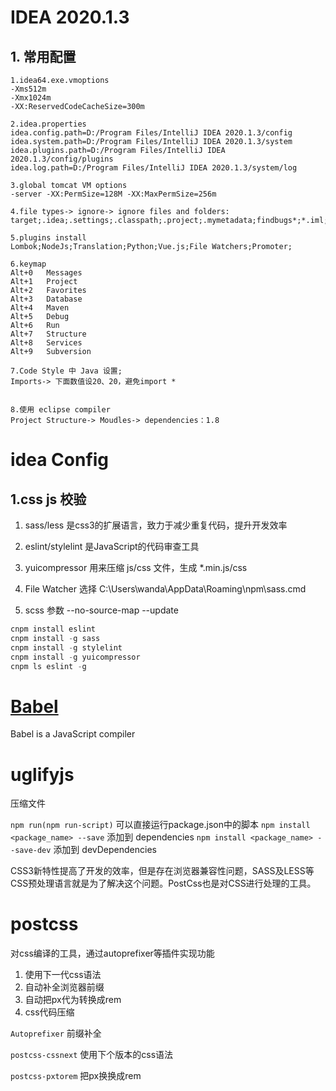# IDEA 2020.1.3

## 1. 常用配置

```
1.idea64.exe.vmoptions
-Xms512m
-Xmx1024m
-XX:ReservedCodeCacheSize=300m

2.idea.properties
idea.config.path=D:/Program Files/IntelliJ IDEA 2020.1.3/config
idea.system.path=D:/Program Files/IntelliJ IDEA 2020.1.3/system
idea.plugins.path=D:/Program Files/IntelliJ IDEA 2020.1.3/config/plugins
idea.log.path=D:/Program Files/IntelliJ IDEA 2020.1.3/system/log

3.global tomcat VM options
-server -XX:PermSize=128M -XX:MaxPermSize=256m

4.file types-> ignore-> ignore files and folders:
target;.idea;.settings;.classpath;.project;.mymetadata;findbugs*;*.iml;lib;build*;

5.plugins install
Lombok;NodeJs;Translation;Python;Vue.js;File Watchers;Promoter;

6.keymap
Alt+0	Messages
Alt+1	Project
Alt+2	Favorites
Alt+3	Database
Alt+4	Maven
Alt+5	Debug
Alt+6	Run
Alt+7	Structure
Alt+8	Services
Alt+9	Subversion

7.Code Style 中 Java 设置;
Imports-> 下面数值设20、20，避免import *


8.使用 eclipse compiler
Project Structure-> Moudles-> dependencies：1.8
```





# idea Config

## 1.css js 校验

1. sass/less 是css3的扩展语言，致力于减少重复代码，提升开发效率
2. eslint/stylelint 是JavaScript的代码审查工具

2. yuicompressor 用来压缩 js/css 文件，生成 *.min.js/css
3. File Watcher 选择 C:\Users\wanda\AppData\Roaming\npm\sass.cmd
4. scss 参数 --no-source-map --update

```js
cnpm install eslint
cnpm install -g sass
cnpm install -g stylelint
cnpm install -g yuicompressor
cnpm ls eslint -g
```



# [Babel](https://babeljs.io/docs/en/next/)

Babel is a JavaScript compiler

# uglifyjs

压缩文件



`npm run(npm run-script)` 可以直接运行package.json中的脚本
`npm install <package_name> --save`  添加到 dependencies
`npm install <package_name> --save-dev` 添加到 devDependencies



​		CSS3新特性提高了开发的效率，但是存在浏览器兼容性问题，SASS及LESS等CSS预处理语言就是为了解决这个问题。PostCss也是对CSS进行处理的工具。

# postcss

对css编译的工具，通过autoprefixer等插件实现功能

1. 使用下一代css语法
2. 自动补全浏览器前缀
3. 自动把px代为转换成rem
4. css代码压缩

`Autoprefixer` 前缀补全

`postcss-cssnext` 使用下个版本的css语法

`postcss-pxtorem` 把px换换成rem







